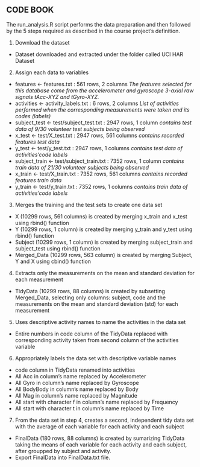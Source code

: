 
## CODE BOOK

The run_analysis.R script performs the data preparation and then followed by the 5 steps required as described in the course project’s definition.

1. Download the dataset
* Dataset downloaded and extracted under the folder called UCI HAR Dataset

2. Assign each data to variables
* features <- features.txt : 561 rows, 2 columns
_The features selected for this database come from the accelerometer and gyroscope 3-axial raw signals tAcc-XYZ and tGyro-XYZ._
* activities <- activity_labels.txt : 6 rows, 2 columns
_List of activities performed when the corresponding measurements were taken and its codes (labels)_
* subject_test <- test/subject_test.txt : 2947 rows, 1 column
_contains test data of 9/30 volunteer test subjects being observed_
* x_test <- test/X_test.txt : 2947 rows, 561 columns
_contains recorded features test data_
* y_test <- test/y_test.txt : 2947 rows, 1 columns
_contains test data of activities’code labels_
* subject_train <- test/subject_train.txt : 7352 rows, 1 column
_contains train data of 21/30 volunteer subjects being observed_
* x_train <- test/X_train.txt : 7352 rows, 561 columns
_contains recorded features train data_
* y_train <- test/y_train.txt : 7352 rows, 1 columns
_contains train data of activities’code labels_

3. Merges the training and the test sets to create one data set
* X (10299 rows, 561 columns) is created by merging x_train and x_test using rbind() function
* Y (10299 rows, 1 column) is created by merging y_train and y_test using rbind() function
* Subject (10299 rows, 1 column) is created by merging subject_train and subject_test using rbind() function
* Merged_Data (10299 rows, 563 column) is created by merging Subject, Y and X using cbind() function

4. Extracts only the measurements on the mean and standard deviation for each measurement
* TidyData (10299 rows, 88 columns) is created by subsetting Merged_Data, selecting only columns: subject, code and the measurements on the mean and standard deviation (std) for each measurement

5. Uses descriptive activity names to name the activities in the data set
* Entire numbers in code column of the TidyData replaced with corresponding activity taken from second column of the activities variable

6. Appropriately labels the data set with descriptive variable names
* code column in TidyData renamed into activities
* All Acc in column’s name replaced by Accelerometer
* All Gyro in column’s name replaced by Gyroscope
* All BodyBody in column’s name replaced by Body
* All Mag in column’s name replaced by Magnitude
* All start with character f in column’s name replaced by Frequency
* All start with character t in column’s name replaced by Time

7. From the data set in step 4, creates a second, independent tidy data set with the average of each variable for each activity and each subject
* FinalData (180 rows, 88 columns) is created by sumarizing TidyData taking the means of each variable for each activity and each subject, after groupped by subject and activity.
* Export FinalData into FinalData.txt file.
